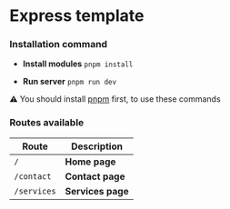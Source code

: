 # Express template

### Installation command

- **Install modules**
`pnpm install`

- **Run server**
`pnpm run dev`

⚠️ You should install [pnpm](https://pnpm.io/installation) first, to use these commands

### Routes available
|Route|Description|
|--|--|
|`/`| **Home page** |
|`/contact`| **Contact page** |
|`/services`| **Services page** |


